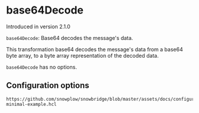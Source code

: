 # base64Decode

Introduced in version 2.1.0

`base64Decode`: Base64 decodes the message's data.

This transformation base64 decodes the message's data from a base64 byte array, to a byte array representation of the decoded data.

`base64Decode` has no options.

## Configuration options

```hcl reference
https://github.com/snowplow/snowbridge/blob/master/assets/docs/configuration/transformations/builtin/base64Decode-minimal-example.hcl
```
